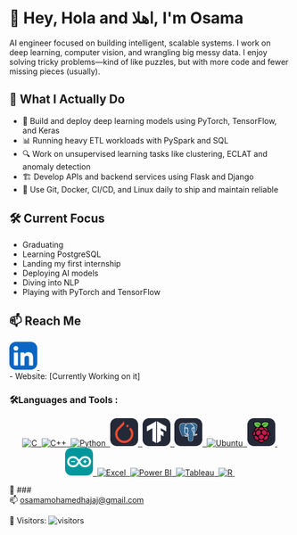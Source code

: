 # 👋 Hey, Hola and اهلا, I'm Osama

AI engineer focused on building intelligent, scalable systems. I work on deep learning, computer vision, and wrangling big messy data. I enjoy solving tricky problems—kind of like puzzles, but with more code and fewer missing pieces (usually).

## 🔧 What I Actually Do  
- 🧠 Build and deploy deep learning models using PyTorch, TensorFlow, and Keras  
- 📊 Running heavy ETL workloads with PySpark and SQL  
- 🔍 Work on unsupervised learning tasks like clustering, ECLAT and anomaly detection  
- 🏗️ Develop APIs and backend services using Flask and Django
- 🧰 Use Git, Docker, CI/CD, and Linux daily to ship and maintain reliable 


## :hammer_and_wrench: Current Focus
- Graduating 
- Learning PostgreSQL 
- Landing my first internship 
- Deploying AI models
- Diving into NLP 
- Playing with PyTorch and TensorFlow 

## 📫 Reach Me
<div id="badges">
  <a href="https://www.linkedin.com/in/osama-mohamed-37b82328a/">
    <img src="https://github.com/tandpfun/skill-icons/blob/main/icons/LinkedIn.svg" alt="LinkedIn Badge"alt="CSS" width="50" height="50"/>&nbsp;
  </a>
</div>
- Website: [Currently Working on it]

### :hammer_and_wrench:Languages and Tools :
<div align="center">
  <a href="https://www.learn-c.org/">
    <img src="https://github.com/yurijserrano/Github-Profile-Readme-Logos/blob/master/programming%20languages/c.svg" alt="C" width="50" height="50"/>&nbsp;
  </a>
  <a href="https://www.learn-cpp.org/">
    <img src="https://github.com/yurijserrano/Github-Profile-Readme-Logos/blob/master/programming%20languages/c%2B%2B.svg" alt="C++" width="50" height="50"/>&nbsp;
  </a>  
  <a href="https://www.learnpython.org/">
    <img src="https://github.com/yurijserrano/Github-Profile-Readme-Logos/blob/master/programming%20languages/python.svg" alt="Python" width="50" height="50"/>&nbsp;
  </a>
  <a href="https://pytorch.org/">
    <img src="https://github.com/tandpfun/skill-icons/blob/main/icons/PyTorch-Dark.svg" alt="PyTorch" width="50" height="50"/>&nbsp;
  </a>
  <a href="https://www.tensorflow.org/">
    <img src="https://github.com/tandpfun/skill-icons/blob/main/icons/TensorFlow-Dark.svg" alt="TensorFlow" width="50" height="50"/>&nbsp;
  </a>
  <a href="https://www.postgresql.org/">
    <img src="https://github.com/tandpfun/skill-icons/blob/main/icons/PostgreSQL-Dark.svg" alt="PostgreSQL" width="50" height="50"/>&nbsp;
  </a>
  <a href="https://releases.ubuntu.com/18.04/">
    <img src="https://user-images.githubusercontent.com/25181517/186884153-99edc188-e4aa-4c84-91b0-e2df260ebc33.png" alt="Ubuntu" width="50" height="50"/>&nbsp;
  </a>          
  <a href="https://www.raspberrypi.org/learn/">
    <img src="https://github.com/tandpfun/skill-icons/blob/main/icons/RaspberryPi-Dark.svg" alt="Raspberry Pi" width="50" height="50"/>&nbsp;
  </a>
  <a href="https://docs.arduino.cc/learn/">
    <img src="https://github.com/tandpfun/skill-icons/blob/main/icons/Arduino.svg" alt="Arduino" width="50" height="50"/>&nbsp;
  </a>
 <a href="https://support.microsoft.com/en-us/excel" target="_blank">
  <img src="https://raw.githubusercontent.com/tandpfun/skill-icons/main/icons/Excel.svg" alt="Excel" width="50" height="50"/>&nbsp;
</a>

<a href="https://learn.microsoft.com/en-us/power-bi/">
  <img src="https://raw.githubusercontent.com/tandpfun/skill-icons/main/icons/PowerBI.svg" alt="Power BI" width="50" height="50"/>&nbsp;
</a>
<a href="https://www.tableau.com/learn">
  <img src="https://raw.githubusercontent.com/tandpfun/skill-icons/main/icons/Tableau.svg" alt="Tableau" width="50" height="50"/>&nbsp;
</a>
<a href="https://www.r-project.org/">
  <img src="https://raw.githubusercontent.com/tandpfun/skill-icons/main/icons/RLang.svg" alt="R" width="50" height="50"/>&nbsp;
</a>
</div>


📎 ###  
📫 osamamohamedhajaj@gmail.com   

👀 Visitors: ![visitors](https://komarev.com/ghpvc/?username=osa2ma&style=flat&color=blue)




